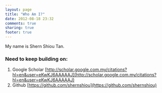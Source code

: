 ```yaml
---
layout: page
title: "Who Am I?"
date: 2012-08-18 23:32
comments: true
sharing: true
footer: true
---
```

My name is Shern Shiou Tan.

### Need to keep building on:
1. Google Scholar [http://scholar.google.com.my/citations?hl=en&user=eKwKJ6AAAAAJ](http://scholar.google.com.my/citations?hl=en&user=eKwKJ6AAAAAJ) 
2. Github [https://github.com/shernshiou](https://github.com/shernshiou)